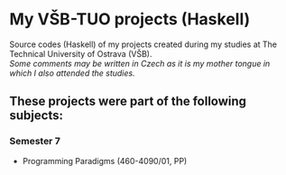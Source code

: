 # My VŠB-TUO projects (Haskell)
Source codes (Haskell) of my projects created during my studies at The Technical University of Ostrava (VŠB).\
*Some comments may be written in Czech as it is my mother tongue in which I also attended the studies.*

## These projects were part of the following subjects:
### Semester 7
- Programming Paradigms (460-4090/01, PP)
